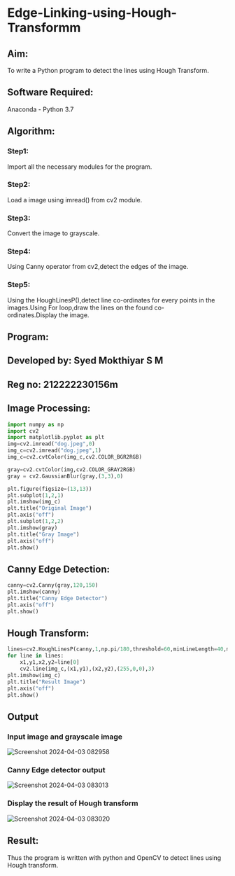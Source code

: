 # Edge-Linking-using-Hough-Transformm
## Aim:
To write a Python program to detect the lines using Hough Transform.

## Software Required:
Anaconda - Python 3.7

## Algorithm:
### Step1:

Import all the necessary modules for the program.
### Step2:

Load a image using imread() from cv2 module.
### Step3:

Convert the image to grayscale.
### Step4:

Using Canny operator from cv2,detect the edges of the image.
### Step5:

Using the HoughLinesP(),detect line co-ordinates for every points in the images.Using For loop,draw the lines on the found co-ordinates.Display the image.

## Program:

## Developed by: Syed Mokthiyar S M
## Reg no: 212222230156m 

## Image Processing:
```python
import numpy as np
import cv2
import matplotlib.pyplot as plt
img=cv2.imread("dog.jpeg",0)
img_c=cv2.imread("dog.jpeg",1)
img_c=cv2.cvtColor(img_c,cv2.COLOR_BGR2RGB)

gray=cv2.cvtColor(img,cv2.COLOR_GRAY2RGB)
gray = cv2.GaussianBlur(gray,(3,3),0)

plt.figure(figsize=(13,13))
plt.subplot(1,2,1)
plt.imshow(img_c)
plt.title("Original Image")
plt.axis("off")
plt.subplot(1,2,2)
plt.imshow(gray)
plt.title("Gray Image")
plt.axis("off")
plt.show()
```
## Canny Edge Detection:
```python
canny=cv2.Canny(gray,120,150)
plt.imshow(canny)
plt.title("Canny Edge Detector")
plt.axis("off")
plt.show()
```
## Hough Transform:
```python
lines=cv2.HoughLinesP(canny,1,np.pi/180,threshold=60,minLineLength=40,maxLineGap=200)
for line in lines:
    x1,y1,x2,y2=line[0]
    cv2.line(img_c,(x1,y1),(x2,y2),(255,0,0),3)
plt.imshow(img_c)
plt.title("Result Image")
plt.axis("off")
plt.show()
```

## Output

### Input image and grayscale image

![Screenshot 2024-04-03 082958](https://github.com/Gokul0117/Edge-Linking-using-Hough-Transformm/assets/121165938/7031584a-5d38-4f79-b015-285a15bd3f28)


### Canny Edge detector output

![Screenshot 2024-04-03 083013](https://github.com/Gokul0117/Edge-Linking-using-Hough-Transformm/assets/121165938/3c4a0e67-d2a4-495b-b3c6-37d232c6ac27)


### Display the result of Hough transform

![Screenshot 2024-04-03 083020](https://github.com/Gokul0117/Edge-Linking-using-Hough-Transformm/assets/121165938/756c4d35-f062-4446-8a29-afaf4778e78a)

## Result:
Thus the program is written with python and OpenCV to detect lines using Hough transform.
